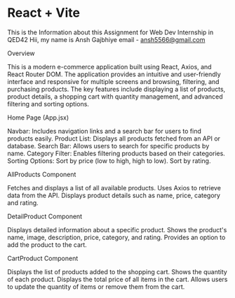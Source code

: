 # React + Vite


This is the Information about this Assignment for Web Dev Internship in QED42 
Hii, my name is Ansh Gajbhiye email - ansh5566@gmail.com


 Overview

This is a modern e-commerce application built using React, Axios, and React Router DOM. The application provides an intuitive and user-friendly interface and responsive for multiple screens and browsing, filtering, and purchasing products. The key features include displaying a list of products, product details, a shopping cart with quantity management, and advanced filtering and sorting options.

Home Page (App.jsx)

Navbar: Includes navigation links and a search bar for users to find products easily.
Product List: Displays all products fetched from an API or database.
Search Bar: Allows users to search for specific products by name.
Category Filter: Enables filtering products based on their categories.
Sorting Options:
Sort by price (low to high, high to low).
Sort by rating.


AllProducts Component

Fetches and displays a list of all available products.
Uses Axios to retrieve data from the API.
Displays product details such as name, price, category and rating.

DetailProduct Component

Displays detailed information about a specific product.
Shows the product's name, image, description, price, category, and rating.
Provides an option to add the product to the cart.

CartProduct Component

Displays the list of products added to the shopping cart.
Shows the quantity of each product.
Displays the total price of all items in the cart.
Allows users to update the quantity of items or remove them from the cart.
